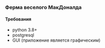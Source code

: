### Ферма веселого МакДоналда
#### Требования
- python 3.8+
- postgresql
- GUI (приложение является графическим)
